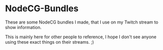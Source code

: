 # NodeCG-Bundles
These are some NodeCG bundles I made, that I use on my Twitch stream to show information.

This is mainly here for other people to reference, I hope I don't see anyone using these exact things on their streams. ;)
